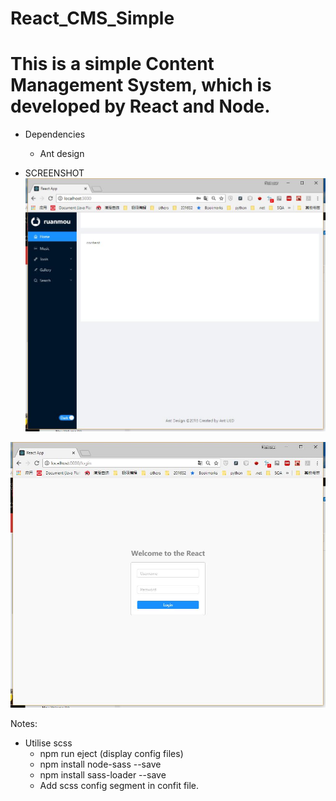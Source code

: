 # React_CMS_Simple
# This is a simple Content Management System, which is developed by React and Node. 

+ Dependencies
    + Ant design
    

+ SCREENSHOT
![image](https://github.com/fishinsea2014/React_CMS_Simple/blob/master/screenshot/home.jpg)

![image](https://github.com/fishinsea2014/React_CMS_Simple/blob/master/screenshot/login.jpg)

Notes:
+ Utilise scss
    + npm run eject (display config files)
    + npm install node-sass --save
    + npm install sass-loader --save
    + Add scss config segment in confit file.
